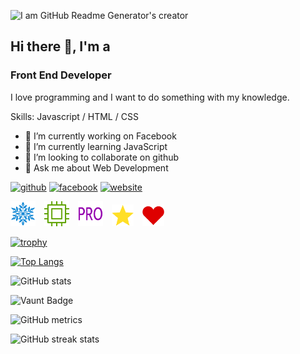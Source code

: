 ![I am GitHub Readme Generator's creator](https://scontent.fdac3-2.fna.fbcdn.net/v/t39.30808-6/470142649_1150958969801661_7263782952659802101_n.png?stp=dst-png_s960x960&_nc_cat=101&ccb=1-7&_nc_sid=cc71e4&_nc_eui2=AeHXHHY83A3hueM-wh8wSShSEbLnsO20lfARsuew7bSV8J0nD7EX47i9rgbg3wXSsyiKBaUh94W0UBfdpJFTqfUP&_nc_ohc=LguEw8crkgUQ7kNvgFAC-Ms&_nc_zt=23&_nc_ht=scontent.fdac3-2.fna&_nc_gid=AdXBRvcXndMZk7n3dDg8k53&oh=00_AYBl86W7F6qD9JWy6ObNfWqoTIHVXYPjrOWv4z05vp39WQ&oe=67641666)

## Hi there 👋, I'm a
### Front End Developer

I love programming and I want to do something with my knowledge.

Skills: Javascript / HTML / CSS

- 🔭 I’m currently working on Facebook 
- 🌱 I’m currently learning JavaScript 
- 👯 I’m looking to collaborate on github 
- 💬 Ask me about Web Development 


[<img src='https://cdn.jsdelivr.net/npm/simple-icons@3.0.1/icons/github.svg' alt='github' height='40'>](https://github.com/joynul24)  [<img src='https://cdn.jsdelivr.net/npm/simple-icons@3.0.1/icons/facebook.svg' alt='facebook' height='40'>](https://www.facebook.com/https://www.facebook.com/ma.joynul?mibextid=ZbWKwL)  [<img src='https://cdn.jsdelivr.net/npm/simple-icons@3.0.1/icons/icloud.svg' alt='website' height='40'>](https://web.facebook.com/ma.joynul)  

<a href='https://archiveprogram.github.com/'><img src='https://raw.githubusercontent.com/acervenky/animated-github-badges/master/assets/acbadge.gif' width='40' height='40'></a> <a href='https://docs.github.com/en/developers'><img src='https://raw.githubusercontent.com/acervenky/animated-github-badges/master/assets/devbadge.gif' width='40' height='40'></a> <a href='https://github.com/pricing'><img src='https://raw.githubusercontent.com/acervenky/animated-github-badges/master/assets/pro.gif' width='40' height='40'></a> <a href='https://stars.github.com/'><img src='https://raw.githubusercontent.com/acervenky/animated-github-badges/master/assets/starbadge.gif' width='35' height='35'></a> <a href='https://docs.github.com/en/github/supporting-the-open-source-community-with-github-sponsors'><img src='https://raw.githubusercontent.com/acervenky/animated-github-badges/master/assets/sponsorbadge.gif' width='35' height='35'></a> 

[![trophy](https://github-profile-trophy.vercel.app/?username=joynul24)](https://github.com/ryo-ma/github-profile-trophy)

[![Top Langs](https://github-readme-stats.vercel.app/api/top-langs/?username=joynul24)](https://github.com/anuraghazra/github-readme-stats)

![GitHub stats](https://github-readme-stats.vercel.app/api?username=joynul24&show_icons=true)  

![Vaunt Badge](https://api.vaunt.dev/v1/github/entities/joynul24/contributions?format=svg&private=false)  

![GitHub metrics](https://metrics.lecoq.io/joynul24)  

![GitHub streak stats](https://streak-stats.demolab.com/?user=joynul24)  

